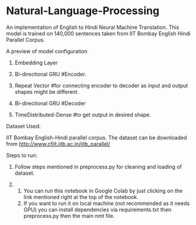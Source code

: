# Natural-Language-Processing

An implementation of English to Hindi Neural Machine Translation. This model is trained on 140,000 sentences taken from IIT Bombay English Hindi Parallel Corpus.


A preview of model configuration

1) Embedding Layer

2) Bi-directional GRU #Encoder.

3) Repeat Vector #for connecting encoder to decoder as input and output shapes might be different.

4) Bi-directional GRU #Decoder

5) TimeDistributed-Dense #to get output in desired shape.


Dataset Used:

IIT Bombay English-Hindi parallel corpus. The dataset can be downloaded from http://www.cfilt.iitb.ac.in/iitb_parallel/

Steps to run:

1) Follow steps mentioned in preprocess.py for cleaning and loading of dataset.

2) 1) You can run this notebook in Google Colab by just clicking on the link mentioned right at the top of the notebook.
   2) If you want to run it on local machine (not recommended as it needs GPU) you can install dependencies via        requirements.txt then preprocess.py then the main nmt file.
